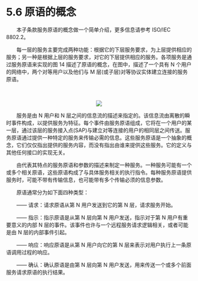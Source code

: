# 5.6 原语的概念
　　本子条款服务原语的概念做一个简单介绍，更多信息请参考 ISO/IEC 8802.2。 

　　每一层的服务主要完成两种功能：根据它的下层服务要求，为上层提供相应的服务；另一种是根据上层的服务要求，对它的下层提供相应的服务。各项服务是通过服务原语来实现的图 14 描述了原语的概念，在图中，描述了一个具有 N 个用户的网络中，两个对等用户以及他们与 M 层(或子层)对等协议实体建立连接的服务原语。 
  
　　<center><img src="http://img.blog.csdn.net/20160529210347073"/></center>
  
　　服务是由 N 用户和 N 层之间的信息流的描述来指定的。该信息流由离散的瞬时事件构成，以提供服务为特征。每个事件由服务原语组成，它将在一个用户的某一层，通过该层的服务接入点(SAP)与建立对等连接的用户的相同层之间传送。服务原语通过提供一种特定的服务来传输必需的信息。这些服务原语是一个抽象的概念，它们仅仅指出提供的服务内容，而没有指出由谁来提供这些服务。它的定义与其他任何接口的实现无关。 

　　由代表其特点的服务原语和参数的描述来制定一种服务。一种服务可能有一个或多个相关原语，这些原语构成了与具体服务相关的执行指令。每种服务原语提供服务时，可能不带有传输信息，也可能带有多个传输必须的信息参数。 

　　原语通常分为如下面四种类型： 

　　—— 请求：请求原语从第 N 用户发送到它的第 N 层，请求服务开始。
  
　　—— 指示：指示原语是从第 N 层向第 N 用户发送，指示对于第 N 用户有重要意义的内部 N 层的事件。该事件也许与一个远程服务请求逻辑相关，或者可能是由 N 层的内部事件引起。
  
　　—— 响应：响应原语是从第 N 用户向它的第 N 层来表示对用户执行上一条原语调用过程的响应。
  
　　—— 确认：确认原语是由第 N 层向第 N 用户发送，用来传送一个或多个前面服务请求原语的执行结果。
